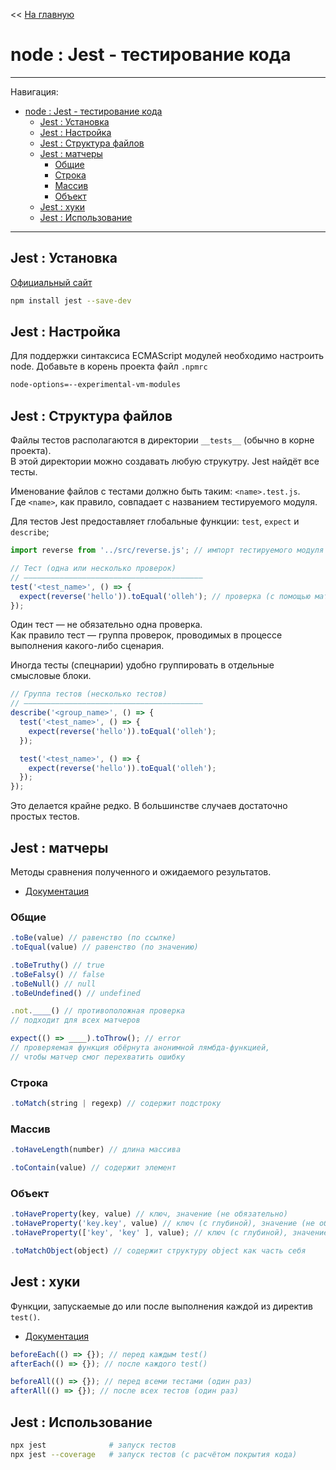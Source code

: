 << [На главную](../README.md)

# node : Jest - тестирование кода

---

Навигация:

- [node : Jest - тестирование кода](#node--jest---тестирование-кода)
  - [Jest : Установка](#jest--установка)
  - [Jest : Настройка](#jest--настройка)
  - [Jest : Структура файлов](#jest--структура-файлов)
  - [Jest : матчеры](#jest--матчеры)
    - [Общие](#общие)
    - [Строка](#строка)
    - [Массив](#массив)
    - [Объект](#объект)
  - [Jest : хуки](#jest--хуки)
  - [Jest : Использование](#jest--использование)

---

## Jest : Установка

[Официальный сайт](https://jestjs.io/)

```bash
npm install jest --save-dev
```

## Jest : Настройка

Для поддержки синтаксиса ECMAScript модулей необходимо настроить node.
Добавьте в корень проекта файл `.npmrc`

```bash
node-options=--experimental-vm-modules
```

## Jest : Структура файлов

Файлы тестов располагаются в директории `__tests__` (обычно в корне проекта).  
В этой директории можно создавать любую струкутру. Jest найдёт все тесты.

Именование файлов с тестами должно быть таким: `<name>.test.js`.  
Где `<name>`, как правило, совпадает с названием тестируемого модуля.

Для тестов Jest предоставляет глобальные функции: `test`, `expect` и `describe`;

```js
import reverse from '../src/reverse.js'; // импорт тестируемого модуля
```

```js
// Тест (одна или несколько проверок)
// ————————————————————————————————————————
test('<test_name>', () => {
  expect(reverse('hello')).toEqual('olleh'); // проверка (с помощью матчера)
});
```

Один тест — не обязательно одна проверка.  
Как правило тест — группа проверок, проводимых в процессе выполнения какого-либо сценария.

Иногда тесты (спецнарии) удобно группировать в отдельные смысловые блоки.

```js
// Группа тестов (несколько тестов)
// ————————————————————————————————————————
describe('<group_name>', () => {
  test('<test_name>', () => {
    expect(reverse('hello')).toEqual('olleh');
  });

  test('<test_name>', () => {
    expect(reverse('hello')).toEqual('olleh');
  });
});
```

Это делается крайне редко. В большинстве случаев достаточно простых тестов.

## Jest : матчеры

Методы сравнения полученного и ожидаемого результатов.

- [Документация](https://jestjs.io/docs/expect)

### Общие

```js
.toBe(value) // равенство (по ссылке)
.toEqual(value) // равенство (по значению)
```

```js
.toBeTruthy() // true
.toBeFalsy() // false
.toBeNull() // null
.toBeUndefined() // undefined
```

```js
.not.____() // противоположная проверка
// подходит для всех матчеров
```

```js
expect(() => ____).toThrow(); // error
// проверяемая функция обёрнута анонимной лямбда-функцией,
// чтобы матчер смог перехватить ошибку
```

### Строка

```js
.toMatch(string | regexp) // содержит подстроку
```

### Массив

```js
.toHaveLength(number) // длина массива
```

```js
.toContain(value) // содержит элемент
```

### Объект

```js
.toHaveProperty(key, value) // ключ, значение (не обязательно)
.toHaveProperty('key.key', value) // ключ (с глубиной), значение (не обязательно)
.toHaveProperty(['key', 'key' ], value); // ключ (с глубиной), значение (не обязательно)
```

```js
.toMatchObject(object) // содержит структуру object как часть себя
```

## Jest : хуки

Функции, запускаемые до или после выполнения каждой из директив `test()`.

- [Документация](https://jestjs.io/docs/api#methods)

```js
beforeEach(() => {}); // перед каждым test()
afterEach(() => {}); // после каждого test()
```

```js
beforeAll(() => {}); // перед всеми тестами (один раз)
afterAll(() => {}); // после всех тестов (один раз)
```

## Jest : Использование

```bash
npx jest              # запуск тестов
npx jest --coverage   # запуск тестов (с расчётом покрытия кода)
```
